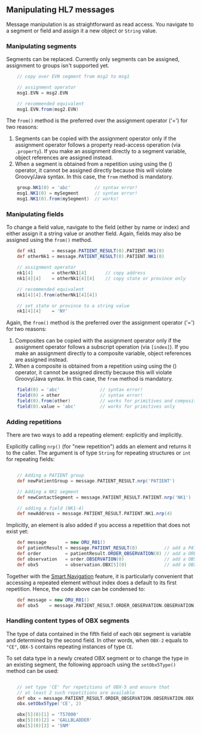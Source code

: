 ## Manipulating HL7 messages

Message manipulation is as straightforward as read access. You navigate to a segment or field and assign it a new object or `String` value.

### Manipulating segments

Segments can be replaced. Currently only segments can be assigned, assignment to groups isn't supported yet.

```groovy
    // copy over EVN segment from msg2 to msg1

    // assignment operator
    msg1.EVN = msg2.EVN

    // recommended equivalent
    msg1.EVN.from(msg2.EVN)
```

The `from()` method is the preferred over the assignment operator ('=') for two reasons:

1. Segments can be copied with the assignment operator only if the assignment operator follows a property read-access 
operation (via `.property`). If you make an assignment directly to a segment variable, object references are assigned instead.
2. When a segment is obtained from a repetition using using the () operator, it cannot be assigned directly because this will violate 
Groovy/Java syntax. In this case, the `from` method is mandatory.

```groovy
    group.NK1(0) = 'abc'         // syntax error!
    msg1.NK1(0) = mySegment      // syntax error!
    msg1.NK1(0).from(mySegment)  // works!
```

### Manipulating fields

To change a field value, navigate to the field (either by name or index) and either assign it a string value or another field. 
Again, fields may also be assigned using the `from()` method.

```groovy
    def nk1      = message.PATIENT_RESULT(0).PATIENT.NK1(0)
    def otherNk1 = message.PATIENT_RESULT(0).PATIENT.NK1(0)

    // assignment operator
    nk1[4]       = otherNk1[4]       // copy address
    nk1[4][4]    = otherNk1[4][4]    // copy state or province only

    // recommended equivalent
    nk1[4][4].from(otherNk1[4][4])

    // set state or province to a string value
    nk1[4][4]    = 'NY'
```

Again, the `from()` method is the preferred over the assignment operator ('=') for two reasons:

1. Composites can be copied with the assignment operator only if the assignment operator follows a subscript 
operation (via `[index]`). If you make an assignment directly to a composite variable, object references are assigned instead.
2. When a composite is obtained from a repetition using using the () operator, it cannot be assigned directly because this will violate 
Groovy/Java syntax. In this case, the `from` method is mandatory.

```groovy
    field(0) = 'abc'               // syntax error!
    field(0) = other               // syntax error!
    field(0).from(other)           // works for primitives and composites
    field(0).value = 'abc'         // works for primitives only
```

### Adding repetitions

There are two ways to add a repeating element: explicitly and implicitly.

Explicitly calling `nrp()` (for "new repetition") adds an element and returns it to the caller. 
The argument is of type `String` for repeating structures or `int` for repeating fields:

```groovy

    // Adding a PATIENT group
    def newPatientGroup = message.PATIENT_RESULT.nrp('PATIENT')

    // Adding a NK1 segment
    def newContactSegment = message.PATIENT_RESULT.PATIENT.nrp('NK1')

    // adding a field (NK1-4)
    def newAddress = message.PATIENT_RESULT.PATIENT.NK1.nrp(4)
```

Implicitly, an element is also added if you access a repetition that does not exist yet:

```groovy
    def message       = new ORU_R01()
    def patientResult = message.PATIENT_RESULT(0)          // add a PATIENT_RESULT group
    def order         = patientResult.ORDER_OBSERVATION(0) // add a ORDER_OBSERVATION group
    def observation   = order.OBSERVATION(0)               // add a OBSERVATION group
    def obx5          = observation.OBX[5](0)              // add a OBX-5 field
```

Together with the [Smart Navigation][hl7v2dslSmart] feature, it is particularly convenient that accessing a repeated element 
without index does a default to its first repetition. Hence, the code above can be condensed to:

```groovy
    def message = new ORU_R01()
    def obx5    = message.PATIENT_RESULT.ORDER_OBSERVATION.OBSERVATION.OBX[5]
```

### Handling content types of OBX segments

The type of data contained in the fifth field of each `OBX` segment is variable and determined by the second field. 
In other words, when `OBX-2` equals to `"CE"`, `OBX-5` contains repeating instances of type `CE`.

To set data type in a newly created OBX segment or to change the type in an existing segment, 
the following approach using the `setObx5Type()` method can be used:

```groovy

    // set type 'CE' for repetitions of OBX-5 and ensure that
    // at least 2 such repetitions are available
    def obx = message.PATIENT_RESULT.ORDER_OBSERVATION.OBSERVATION.OBX
    obx.setObx5Type('CE', 2)

    obx[5](0)[1] = 'T57000'
    obx[5](0)[2] = 'GALLBLADDER'
    obx[5](0)[3] = 'SNM'
```


[hl7v2dslSmart]: hl7v2dslSmartNavigation.html
